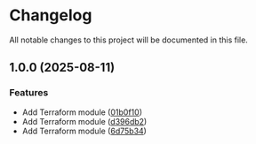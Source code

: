 # Changelog

All notable changes to this project will be documented in this file.

## 1.0.0 (2025-08-11)


### Features

* Add Terraform module ([01b0f10](https://github.com/zesty-co/terraform-kompass-insights-azure/commit/01b0f1056d820e108832d28f098207622a5de474))
* Add Terraform module ([d396db2](https://github.com/zesty-co/terraform-kompass-insights-azure/commit/d396db28181885642bf8a77ff41f64ad7c132b11))
* Add Terraform module ([6d75b34](https://github.com/zesty-co/terraform-kompass-insights-azure/commit/6d75b340a4982484173a5187228c9320f02c02f6))
